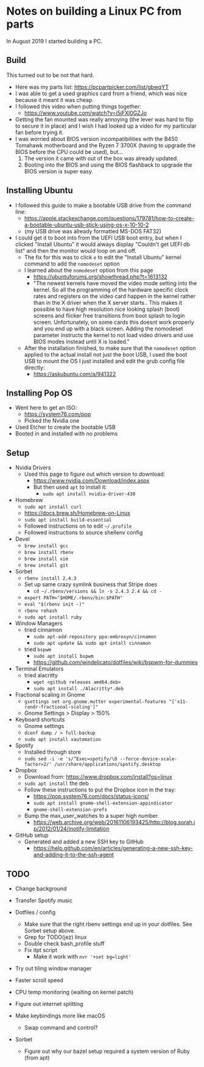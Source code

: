 # Notes on building a Linux PC from parts

In August 2019 I started building a PC.

## Build

This turned out to be not that hard.

- Here was my parts list: <https://pcpartpicker.com/list/gbwqYT>
- I was able to get a used graphics card from a friend, which was nice because
  it meant it was cheap.
- I followed this video when putting things together:
  - <https://www.youtube.com/watch?v=i5jFXl0GZJo>
- Getting the fan mounted was really annoying (the lever was hard to flip to
  secure it in place) and I wish I had looked up a video for my particular fan
  before trying it.
- I was worried about BIOS version incompatibilities with the B450 Tomahawk
  motherboard and the Ryzen 7 3700X (having to upgrade the BIOS before the CPU
  could be used), but...
  1. The version it came with out of the box was already updated.
  2. Booting into the BIOS and using the BIOS flashback to upgrade the BIOS
     version is super easy.

## Installing Ubuntu

- I followed this guide to make a bootable USB drive from the command line:
  - <https://apple.stackexchange.com/questions/179781/how-to-create-a-bootable-ubuntu-usb-stick-using-os-x-10-10-2>
  - (my USB drive was already formatted MS-DOS FAT32)
- I could get it to boot into from the UEFI USB boot entry, but when I clicked
  "Install Ubuntu" it would always display "Couldn't get UEFI db list" and then
  the monitor would loop on and off.
  - The fix for this was to click `e` to edit the "Install Ubuntu" kernel
    command to add the `nomodeset` option
  - I learned about the `nomodeset` option from this page
    - <https://ubuntuforums.org/showthread.php?t=1613132>
    - "The newest kernels have moved the video mode setting into the kernel. So
      all the programming of the hardware specific clock rates and registers on
      the video card happen in the kernel rather than in the X driver when the X
      server starts.. This makes it possible to have high resolution nice
      looking splash (boot) screens and flicker free transitions from boot
      splash to login screen. Unfortunately, on some cards this doesnt work
      properly and you end up with a black screen. Adding the nomodeset
      parameter instructs the kernel to not load video drivers and use BIOS
      modes instead until X is loaded."
  - After the installation finished, to make sure that the `nomodeset` option
    applied to the actual install not just the boot USB, I used the boot USB to
    mount the OS I just installed and edit the grub config file directly:
      - <https://askubuntu.com/a/941322>


## Installing Pop OS

- Went here to get an ISO:
  - <https://system76.com/pop>
  - Picked the Nvidia one
- Used Etcher to create the bootable USB
- Booted in and installed with no problems

## Setup

- Nvidia Drivers
  - Used this page to figure out which version to download:
    - <https://www.nvidia.com/Download/index.aspx>
    - But then used `apt` to install it:
      - `sudo apt install nvidia-driver-430`
- Homebrew
  - `sudo apt install curl`
  - <https://docs.brew.sh/Homebrew-on-Linux>
  - `sudo apt install build-essential`
  - Followed instructions on to edit `~/.profile`
  - Followed instructions to source shellenv config
- Devel
  - `brew install gcc`
  - `brew install rbenv`
  - `brew install vim`
  - `brew install git`
- Sorbet
  - `rbenv install 2.4.3`
  - Set up same crazy symlink business that Stripe does
    - `cd ~/.rbenv/versions && ln -s 2.4.3 2.4 && cd -`
  - `export PATH="$HOME/.rbenv/bin:$PATH"`
  - `eval "$(rbenv init -)"`
  - `rbenv rehash`
  - `sudo apt install ruby`
- Window Managers
  - tried cinnamon
    - `sudo apt-add-repository ppa:embrosyn/cinnamon`
    - `sudo apt update && sudo apt intall cinnamon`
  - tried `bspwm`
    - `sudo apt install bspwm`
    - <https://github.com/windelicato/dotfiles/wiki/bspwm-for-dummies>
- Terminal Emulators
  - tried alacritty
    - `wget <github releases amd64.deb>`
    - `sudo apt install ./Alacritty*.deb`
- Fractional scaling in Gnome
  - `gsettings set org.gnome.mutter experimental-features "['x11-randr-fractional-scaling']"`
  - Gnome Settings > Display > 150%
- Keyboard shortcuts
  - Gnome settings
  - `dconf dump / > full-backup`
  - `sudo apt install xautomation`
- Spotify
  - Installed through store
  - `sudo sed -i -e 's/^Exec=spotify/\0 --force-device-scale-factor=2/' /usr/share/applications/spotify.desktop`
- Dropbox
  - Download from: <https://www.dropbox.com/install?os=linux>
  - `sudo apt install` the deb
  - Follow these instructions to put the Dropbox icon in the tray:
    - <https://pop.system76.com/docs/status-icons/>
    - `sudo apt install gnome-shell-extension-appindicator`
    - `gnome-shell-extension-prefs`
  - Bump the max_user_watches to a super high number.
    - <https://web.archive.org/web/20161106193425/http://blog.sorah.jp/2012/01/24/inotify-limitation>
- GitHub setup
  - Generated and added a new SSH key to GitHub
    - <https://help.github.com/en/articles/generating-a-new-ssh-key-and-adding-it-to-the-ssh-agent>

## TODO

- Change background
- Transfer Spotify music

- Dotfiles / config
  - Make sure that the right rbenv settings end up in your dotfiles. See Sorbet
    setup above.
  - Grep for TODO(jez) linux
  - Double check bash_profile stuff
  - Fix itpt script
    - Make it work with `nvr '+set bg=light'`

- Try out tiling window manager
- Faster scroll speed
- CPU temp monitoring (waiting on kernel patch)
- Figure out internet splitting
- Make keybindings more like macOS
  - Swap command and control?

- Sorbet
  - Figure out why our bazel setup required a system version of Ruby (from apt)
